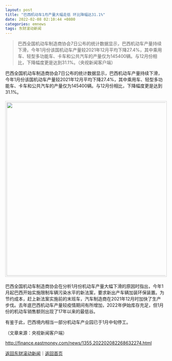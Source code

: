 ```yaml
---
layout: post
title: "巴西机动车1月产量大幅走低 环比降幅达31.1%"
date: 2022-02-08 02:10:44 +0800
categories: emnews
tags: 东财滚动新闻
---
```

> 巴西全国机动车制造商协会7日公布的统计数据显示，巴西机动车产量持续下滑，今年1月份该国机动车产量较2021年12月平均下降27.4%，其中乘用车、轻型多功能车、卡车和公共汽车的产量仅为145400辆。与12月份相比，下降幅度更是达到31.1%。（央视新闻客户端）

<p>巴西全国机动车制造商协会7日公布的统计数据显示，巴西机动车产量持续下滑，今年1月份该国机动车产量较2021年12月平均下降27.4%，其中乘用车、轻型多功能车、卡车和公共汽车的产量仅为145400辆。与12月份相比，下降幅度更是达到31.1%。</p>
 <center><img src="https://dfscdn.dfcfw.com/download/D25477875975404559570_w984h647.jpg" width="550" emheight="362" style="border:#d1d1d1 1px solid;padding:3px;margin:5px 0;" /></center><p>巴西全国机动车制造商协会在分析1月份机动车产量大幅下滑的原因时指出，今年1月起巴西开始实施限制车辆污染水平的新法案，要求新出产车辆加装环保装置。为节约成本，赶上新法案实施前的末班车，汽车制造商在2021年12月时加快了生产步伐。去年底巴西机动车产量较疫情期间有所增加，2022年伊始库存充足，但1月份的机动车销售额则出现了17年以来的最低谷。</p>
 <p>有鉴于此，巴西境内相当一部分机动车产业园已于1月中旬停工。</p><p class="em_media">（文章来源：央视新闻客户端）</p>

<http://finance.eastmoney.com/news/1355,202202082268632274.html>

[返回东财滚动新闻](//finews.withounder.com/emnews/)｜[返回首页](//finews.withounder.com/)